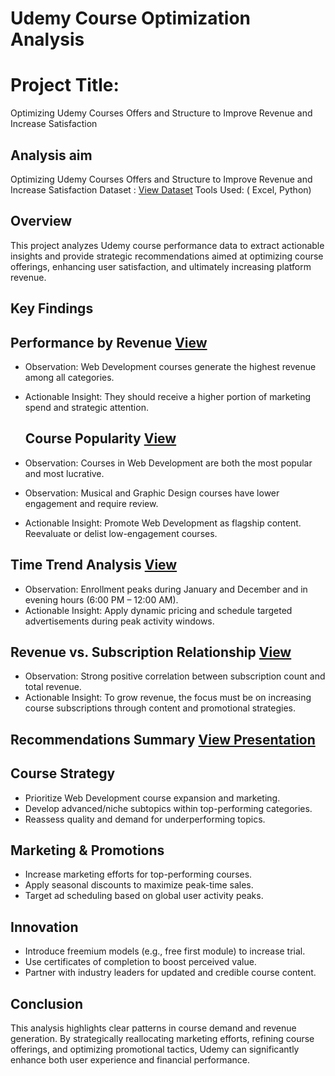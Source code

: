 # Udemy Course Optimization Analysis
# Project Title:
Optimizing Udemy Courses Offers and Structure to Improve Revenue and Increase Satisfaction

## Analysis aim
Optimizing Udemy Courses Offers and Structure to Improve Revenue and Increase Satisfaction
Dataset  : [View Dataset](https://github.com/melvix04/Udemy-analysis/blob/main/Udemy%20Dataset.csv)
Tools Used: ( Excel,  Python)

## Overview
This project analyzes Udemy course performance data to extract actionable insights and provide strategic recommendations aimed at optimizing course offerings, enhancing user satisfaction, and ultimately increasing platform revenue.

## Key Findings
## Performance by Revenue [View](https://github.com/melvix04/Udemy-analysis/blob/main/Rev.%20Performance.PNG)
- Observation: Web Development courses generate the highest revenue among all categories.
- Actionable Insight: They should receive a higher portion of marketing spend and strategic attention.

  ## Course Popularity [View](https://github.com/melvix04/Udemy-analysis/blob/main/U%20Course%20popularity.PNG)
- Observation: Courses in Web Development are both the most popular and most lucrative.
- Observation: Musical and Graphic Design courses have lower engagement and require review.
- Actionable Insight: Promote Web Development as flagship content. Reevaluate or delist low-engagement courses.


## Time Trend Analysis [View](https://github.com/melvix04/Udemy-analysis/blob/main/Time%20trend.PNG)
- Observation: Enrollment peaks during January and December and in evening hours (6:00 PM – 12:00 AM).
- Actionable Insight: Apply dynamic pricing and schedule targeted advertisements during peak activity windows.
  

## Revenue vs. Subscription Relationship [View](https://github.com/melvix04/Udemy-analysis/blob/main/Rev.%20Subscription.PNG)
- Observation: Strong positive correlation between subscription count and total revenue.
- Actionable Insight: To grow revenue, the focus must be on increasing course subscriptions through content and promotional strategies.
  
## Recommendations Summary [View Presentation](https://github.com/melvix04/Udemy-analysis/blob/main/UDEMY%20presentation.pptx)

## Course Strategy
- Prioritize Web Development course expansion and marketing.
- Develop advanced/niche subtopics within top-performing categories.
- Reassess quality and demand for underperforming topics.
## Marketing & Promotions
- Increase marketing efforts for top-performing courses.
- Apply seasonal discounts to maximize peak-time sales.
- Target ad scheduling based on global user activity peaks.
## Innovation
- Introduce freemium models (e.g., free first module) to increase trial.
- Use certificates of completion to boost perceived value.
- Partner with industry leaders for updated and credible course content.
## Conclusion
This analysis highlights clear patterns in course demand and revenue generation. By strategically reallocating marketing efforts, refining course offerings, and optimizing promotional tactics, Udemy can significantly enhance both user experience and financial performance.
